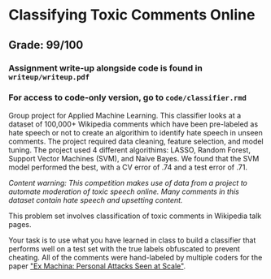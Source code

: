 #  Classifying Toxic Comments Online

## Grade: 99/100

### Assignment write-up alongside code is found in `writeup/writeup.pdf`
### For access to code-only version, go to `code/classifier.rmd`

Group project for Applied Machine Learning. This classifier looks at a dataset of 100,000+ Wikipedia comments which have been pre-labeled as hate speech or not to create an algorithim to identify hate speech in unseen comments. The project required data cleaning, feature selection, and model tuning. The project used 4 different algorithims: LASSO, Random Forest, Support Vector Machines (SVM), and Naive Bayes. We found that the SVM model performed the best, with a CV error of .74 and a test error of .71. 

*Content warning: This competition makes use of data from a project to automate moderation of toxic speech online. Many comments in this dataset contain hate speech and upsetting content.*

This problem set involves classification of toxic comments in Wikipedia talk pages.

Your task is to use what you have learned in class to build a classifier that performs well on a test set with the true labels obfuscated to prevent cheating. All of the comments were hand-labeled by multiple coders for the paper ["Ex Machina: Personal Attacks Seen at Scale"](https://arxiv.org/abs/1610.08914).
